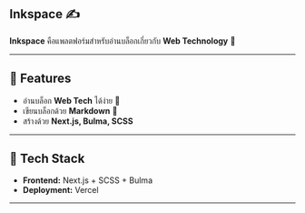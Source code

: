 
## Inkspace ✍️

**Inkspace** คือแพลตฟอร์มสำหรับอ่านบล็อกเกี่ยวกับ **Web Technology** 🎯

---

## 🌟 Features
- อ่านบล็อก **Web Tech** ได้ง่าย 📖  
- เขียนบล็อกด้วย **Markdown** 📝  
- สร้างด้วย **Next.js, Bulma, SCSS**  

---

## 🚀 Tech Stack
- **Frontend:** Next.js + SCSS + Bulma  
- **Deployment:** Vercel 

---

